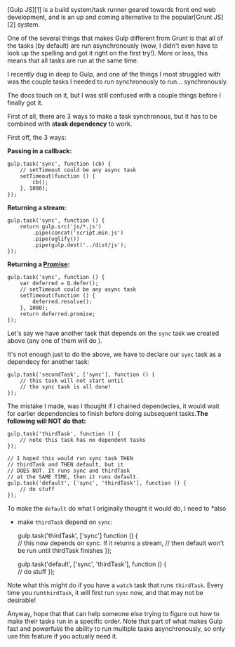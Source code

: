 <section class="post-content">
[Gulp JS][1] is a build system/task runner geared towards front end web
development, and is an up and coming alternative to the popular[Grunt JS][2]
system.

One of the several things that makes Gulp different from Grunt is that all of
the tasks (by default) are run asynchronously (wow, I didn't even have to look 
up the spelling and got it right on the first try!). More or less, this means 
that all tasks are run at the same time.

I recently dug in deep to Gulp, and one of the things I most struggled with was
the couple tasks I needed to run synchronously to run... synchronously.

The docs touch on it, but I was still confused with a couple things before I
finally got it.

First of all, there are 3 ways to make a task synchronous, but it has to be
combined with a**task dependency** to work.

First off, the 3 ways:

**Passing in a callback:**

    gulp.task('sync', function (cb) {  
        // setTimeout could be any async task
        setTimeout(function () {
            cb();
        }, 1000);
    });
    

**Returning a stream:**

    gulp.task('sync', function () {  
        return gulp.src('js/*.js')
            .pipe(concat('script.min.js')
            .pipe(uglify())
            .pipe(gulp.dest('../dist/js');
    });
    

**Returning a [Promise][3]:**

    gulp.task('sync', function () {  
        var deferred = Q.defer();
        // setTimeout could be any async task
        setTimeout(function () {
            deferred.resolve();
        }, 1000);
        return deferred.promise;
    });
    

Let's say we have another task that depends on the `sync` task we created above
(any one of them will do
).

It's not enough just to do the above, we have to declare our `sync` task as a
dependecy for another task:

    gulp.task('secondTask', ['sync'], function () {  
        // this task will not start until
        // the sync task is all done!
    });
    

The mistake I made, was I thought if I chained dependecies, it would wait for
earlier dependencies to finish before doing subsequent tasks.**The following
will NOT do that:**

    gulp.task('thirdTask', function () {  
        // note this task has no dependent tasks
    });
    
    // I hoped this would run sync task THEN
    // thirdTask and THEN default, but it
    // DOES NOT. It runs sync and thirdTask 
    // at the SAME TIME, then it runs default.
    gulp.task('default', ['sync', 'thirdTask'], function () {  
        // do stuff
    });
    

To make the `default` do what I originally thought it would do, I need to *also
* make `thirdTask` depend on `sync`:

    gulp.task('thirdTask', ['sync'] function () {  
        // this now depends on sync. If it returns a stream,
        // then default won't be run until thirdTask finishes
    });
    
    gulp.task('default', ['sync', 'thirdTask'], function () {  
        // do stuff
    });
    

Note what this might do if you have a `watch` task that runs `thirdTask`. Every
time you run`thirdTask`, it will first run `sync` now, and that may not be
desirable!

Anyway, hope that that can help someone else trying to figure out how to make
their tasks run in a specific order. Note that part of what makes Gulp fast and 
powerful*is* the ability to run multiple tasks asynchronously, so only use this
feature if you actually need it.</section>

 [1]: http://gulpjs.com/
 [2]: http://gruntjs.com/
 [3]: https://github.com/kriskowal/q